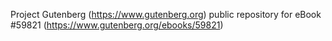 Project Gutenberg (https://www.gutenberg.org) public repository for
eBook #59821 (https://www.gutenberg.org/ebooks/59821)
